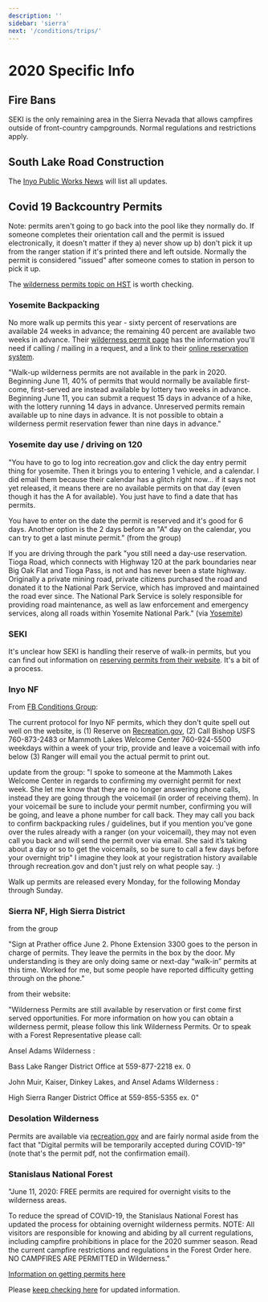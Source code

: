 ```yaml
---
description: ''
sidebar: 'sierra'
next: '/conditions/trips/'
---
```


# 2020 Specific Info

## Fire Bans

SEKI is the only remaining area in the Sierra Nevada that allows campfires outside of front-country campgrounds. Normal regulations and restrictions apply.

## South Lake Road Construction

The [Inyo Public Works News](https://www.inyocounty.us/residents/info-center/inyo-county-news-feed?dept=27) will list all updates.

## Covid 19 Backcountry Permits

Note: permits aren't going to go back into the pool like they normally do. If someone completes their orientation call and the permit is issued electronically, it doesn't matter if they a) never show up b) don't pick it up from the ranger station if it's printed there and left outside. Normally the permit is considered "issued" after someone comes to station in person to pick it up.

The [wilderness permits topic on HST](http://www.highsierratopix.com/community/viewtopic.php?f=1&t=14947&start=140) is worth checking.

### Yosemite Backpacking

No more walk up permits this year - sixty percent of reservations are available 24 weeks in advance; the remaining 40 percent are available two weeks in advance. Their [wilderness permit page](https://www.nps.gov/yose/planyourvisit/wpres.htm) has the information you'll need if calling / mailing in a request, and a link to their [online reservation system](https://yosemite.org/yosemite-wilderness-permit-request-form/).

"Walk-up wilderness permits are not available in the park in 2020. Beginning June 11, 40% of permits that would normally be available first-come, first-served are instead available by lottery two weeks in advance. Beginning June 11, you can submit a request 15 days in advance of a hike, with the lottery running 14 days in advance. Unreserved permits remain available up to nine days in advance. It is not possible to obtain a wilderness permit reservation fewer than nine days in advance."

### Yosemite day use / driving on 120

"You have to go to log into recreation.gov and click the day entry permit thing for yosemite. Then it brings you to entering 1 vehicle, and a calendar. I did email them because their calendar has a glitch right now... if it says not yet released, it means there are no available permits on that day (even though it has the A for available). You just have to find a date that has permits.

You have to enter on the date the permit is reserved and it's good for 6 days.
Another option is the 2 days before an "A" day on the calendar, you can try to get a last minute permit." (from the group)

If you are driving through the park "you still need a day-use reservation. Tioga Road, which connects with Highway 120 at the park boundaries near Big Oak Flat and Tioga Pass, is not and has never been a state highway. Originally a private mining road, private citizens purchased the road and donated it to the National Park Service, which has improved and maintained the road ever since. The National Park Service is solely responsible for providing road maintenance, as well as law enforcement and emergency services, along all roads within Yosemite National Park." (via [Yosemite](https://www.nps.gov/yose/planyourvisit/covid19.htm?fbclid=IwAR1GlDCyRLpzhhTpSqSWESx_G8DsuFuidnRRoxGa-h1VtGh73O7AQ6t4FhE))

### SEKI

It's unclear how SEKI is handling their reserve of walk-in permits, but you can find out information on [reserving permits from their website](https://www.nps.gov/seki/planyourvisit/wilderness_permits.htm). It's a bit of a process.

### Inyo NF

From [FB Conditions Group](https://www.facebook.com/groups/1578540459102320/permalink/2641571529465869/):

The current protocol for Inyo NF permits, which they don't quite spell out well on the website, is (1) Reserve on [Recreation.gov](https://www.recreation.gov/permits/233262?q=Inyo%20National%20Forest%20-%20Wilderness%20Permits), (2) Call Bishop USFS 760-873-2483 or Mammoth Lakes Welcome Center 760-924-5500 weekdays within a week of your trip, provide  and leave a voicemail with info below (3) Ranger will email you the actual permit to print out.

update from the group: "I spoke to someone at the Mammoth Lakes Welcome Center in regards to confirming my overnight permit for next week. She let me know that they are no longer answering phone calls, instead they are going through the voicemail (in order of receiving them). In your voicemail be sure to include your permit number, confirming you will be going, and leave a phone number for call back. They may call you back to confirm backpacking rules / guidelines, but if you mention you’ve gone over the rules already with a ranger (on your voicemail), they may not even call you back and will send the permit over via email. She said it’s taking about a day or so to get the voicemails, so be sure to call a few days before your overnight trip" I imagine they look at your registration history available through recreation.gov and don't just rely on what people say. :)

Walk up permits are released every Monday, for the following Monday through Sunday.

### Sierra NF, High Sierra District

from the group 

"Sign at Prather office June 2. Phone Extension 3300 goes to the person in charge of permits. They leave the permits in the box by the door. My understanding is they are only doing same or next-day “walk-in” permits at this time. Worked for me, but some people have reported difficulty getting through on the phone."

from their website:

"Wilderness Permits are still available by reservation or first come first served opportunities. For more information on how you can obtain a wilderness permit, please follow this link Wilderness Permits. Or to speak with a Forest Representative please call:

Ansel Adams Wilderness :

Bass Lake Ranger District Office at 559-877-2218 ex. 0

John Muir, Kaiser, Dinkey Lakes, and Ansel Adams Wilderness :

High Sierra Ranger District Office at 559-855-5355 ex. 0"

### Desolation Wilderness

Permits are available via [recreation.gov](https://www.recreation.gov/permits/233261) and are fairly normal aside from the fact that "Digital permits will be temporarily accepted during COVID-19" (note that's the permit pdf, not the confirmation email).

### Stanislaus National Forest

"June 11, 2020: FREE permits are required for overnight visits to the wilderness areas.

To reduce the spread of COVID-19, the Stanislaus National Forest has updated the process for obtaining overnight wilderness permits. NOTE: All visitors are responsible for knowing and abiding by all current regulations, including campfire prohibitions in place for the 2020 summer season. Read the current campfire restrictions and regulations in the Forest Order here. NO CAMPFIRES ARE PERMITTED in Wilderness."

[Information on getting permits here](https://www.fs.usda.gov/attmain/stanislaus/specialplaces)

Please [keep checking here](https://www.fs.usda.gov/stanislaus/) for updated information.
